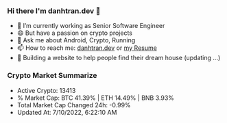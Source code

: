 ### Hi there I'm danhtran.dev 👋

- 🔭 I’m currently working as Senior Software Engineer
- 😄 But have a passion on crypto projects
- 💬 Ask me about Android, Crypto, Running 
- 📫 How to reach me: <a href="https://danhtran.dev" target="_blank">danhtran.dev</a> or <a href="Developer-Resume.pdf" target="_blank">my Resume</a>
- 🌱 Building a website to help people find their dream house (updating ...)

### Crypto Market Summarize
- Active Crypto: 13413
- % Market Cap: BTC 41.39% | ETH 14.49% | BNB 3.93%
- Total Market Cap Changed 24h: -0.99%
- Updated At: 7/10/2022, 6:22:10 AM
